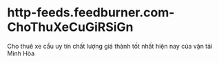 # http-feeds.feedburner.com-ChoThuXeCuGiRSiGn
Cho thuê xe cẩu uy tín chất lượng giá thành tốt nhất hiện nay của vận tải Minh Hòa
